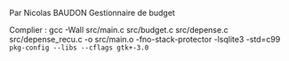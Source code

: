 Par Nicolas BAUDON
Gestionnaire de budget

Complier :
gcc -Wall src/main.c src/budget.c src/depense.c src/depense_recu.c -o src/main.o  -fno-stack-protector  -lsqlite3 -std=c99  `pkg-config --libs --cflags gtk+-3.0`
